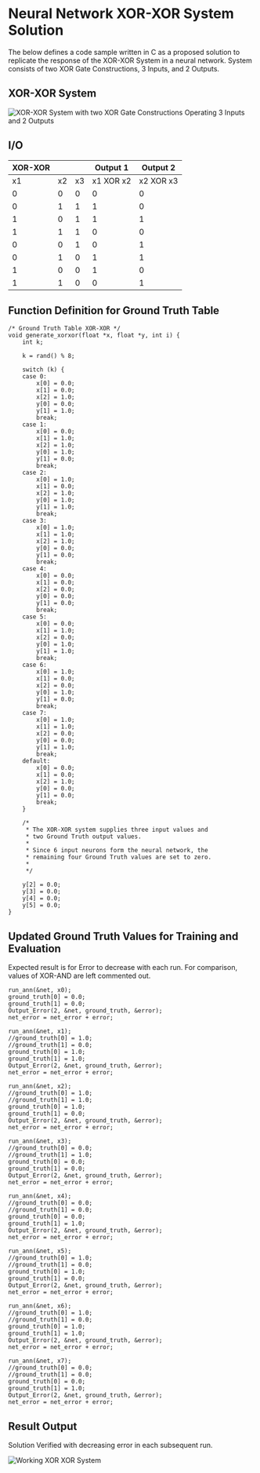 # Neural Network XOR-XOR System Solution
The below defines a code sample written in C as a proposed solution to replicate the response of the XOR-XOR System in a neural network.
System consists of two XOR Gate Constructions, 3 Inputs, and 2 Outputs.

## XOR-XOR System
![XOR-XOR System with two XOR Gate Constructions Operating 3 Inputs and 2 Outputs](/xor-xor.png)

## I/O
| XOR-XOR |    |    | Output 1  | Output 2  |
|---------|----|----|-----------|-----------|
| x1      | x2 | x3 | x1 XOR x2 | x2 XOR x3 |
| 0       | 0  | 0  | 0         | 0         |
| 0       | 1  | 1  | 1         | 0         |
| 1       | 0  | 1  | 1         | 1         |
| 1       | 1  | 1  | 0         | 0         |
| 0       | 0  | 1  | 0         | 1         |
| 0       | 1  | 0  | 1         | 1         |
| 1       | 0  | 0  | 1         | 0         |
| 1       | 1  | 0  | 0         | 1         |

## Function Definition for Ground Truth Table
```
/* Ground Truth Table XOR-XOR */
void generate_xorxor(float *x, float *y, int i) {
	int k;

	k = rand() % 8;

	switch (k) {
	case 0: 
		x[0] = 0.0;
		x[1] = 0.0;
		x[2] = 1.0;
		y[0] = 0.0;
		y[1] = 1.0;
		break;
	case 1: 
		x[0] = 0.0;
		x[1] = 1.0;
		x[2] = 1.0;
		y[0] = 1.0;
		y[1] = 0.0;
		break;
	case 2: 
		x[0] = 1.0;
		x[1] = 0.0;
		x[2] = 1.0;
		y[0] = 1.0;
		y[1] = 1.0;
		break;
	case 3: 
		x[0] = 1.0;
		x[1] = 1.0;
		x[2] = 1.0;
		y[0] = 0.0;
		y[1] = 0.0;
		break;
	case 4: 
		x[0] = 0.0;
		x[1] = 0.0;
		x[2] = 0.0;
		y[0] = 0.0;
		y[1] = 0.0;
		break;
	case 5: 
		x[0] = 0.0;
		x[1] = 1.0;
		x[2] = 0.0;
		y[0] = 1.0;
		y[1] = 1.0;
		break;
	case 6: 
		x[0] = 1.0;
		x[1] = 0.0;
		x[2] = 0.0;
		y[0] = 1.0;
		y[1] = 0.0;
		break;
	case 7: 
		x[0] = 1.0;
		x[1] = 1.0;
		x[2] = 0.0;
		y[0] = 0.0;
		y[1] = 1.0;
		break;
	default:
		x[0] = 0.0;
		x[1] = 0.0;
		x[2] = 1.0;
		y[0] = 0.0;
		y[1] = 0.0;
		break;
	}

	/*
	 * The XOR-XOR system supplies three input values and
	 * two Ground Truth output values.
	 *
	 * Since 6 input neurons form the neural network, the
	 * remaining four Ground Truth values are set to zero.
	 *
	 */

	y[2] = 0.0;
	y[3] = 0.0;
	y[4] = 0.0;
	y[5] = 0.0;
}

```
## Updated Ground Truth Values for Training and Evaluation
Expected result is for Error to decrease with each run.
For comparison, values of XOR-AND are left commented out.

```
run_ann(&net, x0);
ground_truth[0] = 0.0;
ground_truth[1] = 0.0;
Output_Error(2, &net, ground_truth, &error);
net_error = net_error + error;

run_ann(&net, x1);
//ground_truth[0] = 1.0;
//ground_truth[1] = 0.0;
ground_truth[0] = 1.0;
ground_truth[1] = 1.0;
Output_Error(2, &net, ground_truth, &error);
net_error = net_error + error;

run_ann(&net, x2);
//ground_truth[0] = 1.0;
//ground_truth[1] = 1.0;
ground_truth[0] = 1.0;
ground_truth[1] = 0.0;
Output_Error(2, &net, ground_truth, &error);
net_error = net_error + error;

run_ann(&net, x3);
//ground_truth[0] = 0.0;
//ground_truth[1] = 1.0;
ground_truth[0] = 0.0;
ground_truth[1] = 0.0;
Output_Error(2, &net, ground_truth, &error);
net_error = net_error + error;

run_ann(&net, x4);
//ground_truth[0] = 0.0;
//ground_truth[1] = 0.0;
ground_truth[0] = 0.0;
ground_truth[1] = 1.0;
Output_Error(2, &net, ground_truth, &error);
net_error = net_error + error;

run_ann(&net, x5);
//ground_truth[0] = 1.0;
//ground_truth[1] = 0.0;
ground_truth[0] = 1.0;
ground_truth[1] = 0.0;
Output_Error(2, &net, ground_truth, &error);
net_error = net_error + error;

run_ann(&net, x6);
//ground_truth[0] = 1.0;
//ground_truth[1] = 0.0;
ground_truth[0] = 1.0;
ground_truth[1] = 1.0;
Output_Error(2, &net, ground_truth, &error);
net_error = net_error + error;

run_ann(&net, x7);
//ground_truth[0] = 0.0;
//ground_truth[1] = 0.0;
ground_truth[0] = 0.0;
ground_truth[1] = 1.0;
Output_Error(2, &net, ground_truth, &error);
net_error = net_error + error;
```

## Result Output
Solution Verified with decreasing error in each subsequent run.

![Working XOR XOR System](/xor-xor-working-sample.png)

